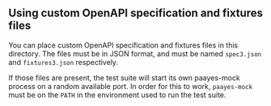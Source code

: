 ## Using custom OpenAPI specification and fixtures files

You can place custom OpenAPI specification and fixtures files in this
directory. The files must be in JSON format, and must be named `spec3.json`
and `fixtures3.json` respectively.

If those files are present, the test suite will start its own paayes-mock
process on a random available port. In order for this to work, `paayes-mock`
must be on the `PATH` in the environment used to run the test suite.
